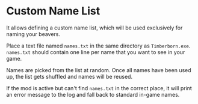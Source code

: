 # Custom Name List

It allows defining a custom name list, which will be used exclusively for naming your beavers.

Place a text file named `names.txt` in the same directory as `Timberborn.exe`.
`names.txt` should contain one line per name that you want to see in your game.

Names are picked from the list at random. Once all names have been used up, the list gets shuffled and names will be reused.

If the mod is active but can't find `names.txt` in the correct place, it will print an error message to the log and fall back to standard in-game names. 